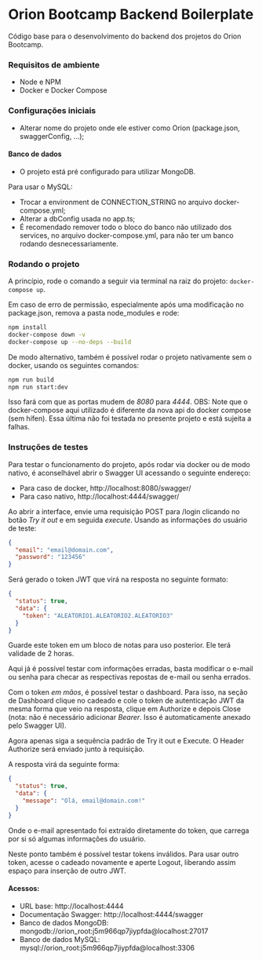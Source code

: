 # Orion Bootcamp Backend Boilerplate

Código base para o desenvolvimento do backend dos projetos do Orion Bootcamp.

### Requisitos de ambiente
- Node e NPM
- Docker e Docker Compose

### Configurações iniciais
- Alterar nome do projeto onde ele estiver como Orion (package.json, swaggerConfig, ...);

#### Banco de dados
- O projeto está pré configurado para utilizar MongoDB.

Para usar o MySQL:
- Trocar a environment de CONNECTION_STRING no arquivo docker-compose.yml;
- Alterar a dbConfig usada no app.ts;
- É recomendado remover todo o bloco do banco não utilizado dos services, no arquivo docker-compose.yml, para não ter um banco rodando desnecessariamente.

### Rodando o projeto
A princípio, rode o comando a seguir via terminal na raiz do projeto: `docker-compose up`.

Em caso de erro de permissão, especialmente após uma modificação no package.json, remova a pasta node_modules e rode:
```sh
npm install
docker-compose down -v 
docker-compose up --no-deps --build
```
De modo alternativo, também é possível rodar o projeto nativamente sem o docker, usando os seguintes comandos:
```sh
npm run build
npm run start:dev
```
Isso fará com que as portas mudem de *8080* para *4444*.
OBS: Note que o docker-compose aqui utilizado é diferente da nova api do docker compose (sem hífen). Essa última não foi testada no presente projeto e está sujeita a falhas.

### Instruções de testes
Para testar o funcionamento do projeto, após rodar via docker ou de modo nativo, é aconselhável abrir o Swagger UI acessando o seguinte endereço:
- Para caso de docker, http://localhost:8080/swagger/
- Para caso nativo, http://localhost:4444/swagger/

Ao abrir a interface, envie uma requisição POST para /login clicando no botão _Try it out_ e em seguida _execute_.
Usando as informações do usuário de teste:
```json
{
  "email": "email@domain.com",
  "password": "123456"
}
```
Será gerado o token JWT que virá na resposta no seguinte formato:
```json
{
  "status": true,
  "data": {
    "token": "ALEATORIO1.ALEATORIO2.ALEATORIO3"
  }
}
```
Guarde este token em um bloco de notas para uso posterior. Ele terá validade de 2 horas.

Aqui já é possível testar com informações erradas, basta modificar o e-mail ou senha para checar as respectivas repostas de e-mail ou senha errados.

Com o token _em mãos_, é possível testar o dashboard. Para isso, na seção de Dashboard clique no cadeado e cole o token de autenticação JWT da mesma forma que veio na resposta, clique em Authorize e depois Close (nota: não é necessário adicionar _Bearer_. Isso é automaticamente anexado pelo Swagger UI).

Agora apenas siga a sequência padrão de Try it out e Execute. O Header Authorize será enviado junto à requisição.

A resposta virá da seguinte forma:
```json
{
  "status": true,
  "data": {
    "message": "Olá, email@domain.com!"
  }
}
```

Onde o e-mail apresentado foi extraído diretamente do token, que carrega por si só algumas informações do usuário.

Neste ponto também é possível testar tokens inválidos.
Para usar outro token, acesse o cadeado novamente e aperte Logout, liberando assim espaço para inserção de outro JWT.
#### Acessos:
- URL base: http://localhost:4444
- Documentação Swagger: http://localhost:4444/swagger
- Banco de dados MongoDB: mongodb://orion_root:j5m966qp7jiypfda@localhost:27017
- Banco de dados MySQL: mysql://orion_root:j5m966qp7jiypfda@localhost:3306
